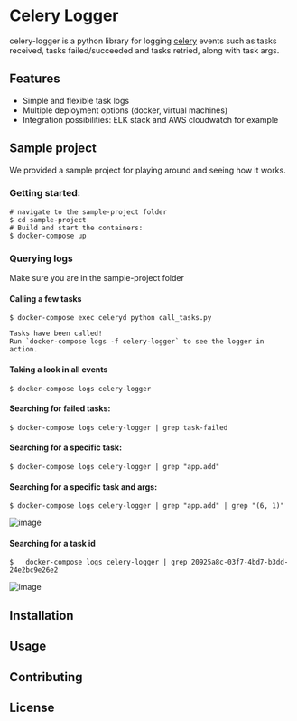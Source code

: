 # Celery Logger

celery-logger is a python library for logging [celery](https://docs.celeryproject.org/en/stable/) events such as tasks received, tasks failed/succeeded and tasks retried, along with task args.

## Features

- Simple and flexible task logs
- Multiple deployment options (docker, virtual machines)
- Integration possibilities: ELK stack and AWS cloudwatch for example

## Sample project

We provided a sample project for playing around and seeing how it works. 

### Getting started:

```
# navigate to the sample-project folder
$ cd sample-project
# Build and start the containers:
$ docker-compose up
```

### Querying logs

Make sure you are in the sample-project folder 

#### Calling a few tasks 

```
$ docker-compose exec celeryd python call_tasks.py

Tasks have been called!
Run `docker-compose logs -f celery-logger` to see the logger in action.
```

#### Taking a look in all events


```
$ docker-compose logs celery-logger 
```

#### Searching for failed tasks:

```
$ docker-compose logs celery-logger | grep task-failed
```

#### Searching for a specific task:

```
$ docker-compose logs celery-logger | grep "app.add"
```

#### Searching for a specific task and args:

```
$ docker-compose logs celery-logger | grep "app.add" | grep "(6, 1)"
```

![image](https://user-images.githubusercontent.com/9268203/94805158-4de00d80-03c2-11eb-8a7d-cc37b05e84f3.png)

#### Searching for a task id

```
$   docker-compose logs celery-logger | grep 20925a8c-03f7-4bd7-b3dd-24e2bc9e26e2
```

![image](https://user-images.githubusercontent.com/9268203/94805193-5a646600-03c2-11eb-9f4e-0e96490a78f0.png)

## Installation

<!-- Use the package manager [pip](https://pip.pypa.io/en/stable/) to install celery-logger.

```bash
pip install celerylogger
``` -->

## Usage

<!-- TODO -->

## Contributing

<!-- TODO -->

## License

<!-- TODO -->
